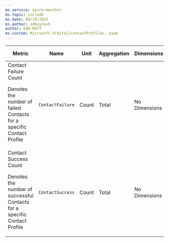 ```yaml
---
ms.service: azure-monitor
ms.topic: include
ms.date: 09/19/2023
ms.author: edbaynash
author: EdB-MSFT
ms.custom: Microsoft.Orbital/contactProfiles, naam
---
```

  
  
|Metric|Name|Unit|Aggregation|Dimensions|Time Grains|DS Export|
|---|---|---|---|---|---|---|
|Contact Failure Count<p><p>Denotes the number of failed Contacts for a specific Contact Profile |`ContactFailure` |Count |Total |No Dimensions|PT1M |Yes|
|Contact Success Count<p><p>Denotes the number of successful Contacts for a specific Contact Profile |`ContactSuccess` |Count |Total |No Dimensions|PT1M |Yes|